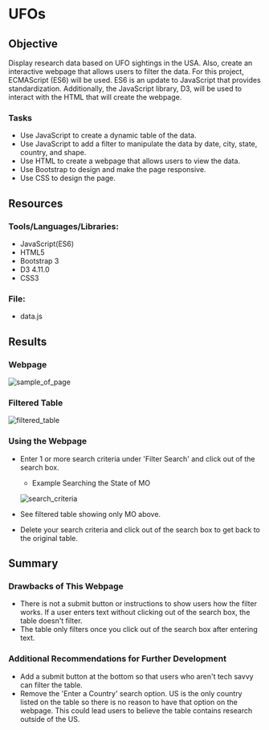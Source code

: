 # UFOs

## Objective
Display research data based on UFO sightings in the USA. Also, create an interactive webpage that allows users to filter the data.  For this project, ECMAScript (ES6) will be used.  ES6 is an update to JavaScript that provides standardization.   Additionally, the JavaScript library, D3, will be used to interact with the HTML that will create the webpage.

### Tasks

- Use JavaScript to create a dynamic table of the data.
- Use JavaScript to add a filter to manipulate the data by date, city, state, country, and shape.
- Use HTML to create a webpage that allows users to view the data.
- Use Bootstrap to design and make the page responsive.
- Use CSS to design the page.


## Resources

### Tools/Languages/Libraries:

- JavaScript(ES6)
- HTML5
- Bootstrap 3
- D3 4.11.0
- CSS3

### File:
- data.js


## Results

### Webpage
![sample_of_page](https://user-images.githubusercontent.com/33010018/156904598-1381e73e-4c42-49d3-9984-4a97dc9fbc85.png)

### Filtered Table
![filtered_table](https://user-images.githubusercontent.com/33010018/156904605-15f039ee-28a3-4832-a994-70d52e917775.png)

### Using the Webpage
- Enter 1 or more search criteria under 'Filter Search' and click out of the search box.
    - Example Searching the State of MO
    
    ![search_criteria](https://user-images.githubusercontent.com/33010018/156904619-30a6a30c-83cf-4e92-a1ab-878c9c10be29.png)
- See filtered table showing only MO above.
- Delete your search criteria and click out of the search box to get back to the original table.


## Summary
### Drawbacks of This Webpage
- There is not a submit button or instructions to show users how the filter works.  If a user enters text without clicking out of the search box, the table doesn't filter.  
- The table only filters once you click out of the search box after entering text.


### Additional Recommendations for Further Development
- Add a submit button at the bottom so that users who aren't tech savvy can filter the table.
- Remove the 'Enter a Country' search option.  US is the only country listed on the table so there is no reason to have that option on the webpage.  This could lead users to believe the table contains research outside of the US.
